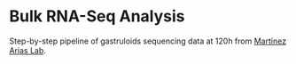 # Bulk RNA-Seq Analysis
Step-by-step pipeline of gastruloids sequencing data at 120h from [Martínez Arias Lab](https://amapress.upf.edu/]).
